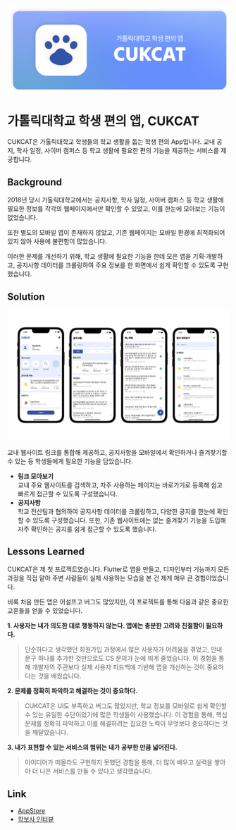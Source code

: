 
![logo](https://github.com/hanmango-o/image-resource/blob/master/CUKCAT-README/logo.png?raw=true)

# 가톨릭대학교 학생 편의 앱, CUKCAT

CUKCAT은 가톨릭대학교 학생들의 학교 생활을 돕는 학생 편의 App입니다.
교내 공지, 학사 일정, 사이버 캠퍼스 등 학교 생활에 필요한 편의 기능을 제공하는 서비스를 제공합니다.

## Background

2018년 당시 가톨릭대학교에서는 공지사항, 학사 일정, 사이버 캠퍼스 등 학교 생활에 필요한 정보를
각각의 웹페이지에서만 확인할 수 있었고, 이를 한눈에 모아보는 기능이 없었습니다.

또한 별도의 모바일 앱이 존재하지 않았고, 기존 웹페이지는 모바일 환경에 최적화되어 있지 않아 사용에 불편함이 많았습니다.

이러한 문제를 개선하기 위해, 학교 생활에 필요한 기능을 한데 모은 앱을 기획·개발하고,
공지사항 데이터를 크롤링하여 주요 정보를 한 화면에서 쉽게 확인할 수 있도록 구현했습니다.

## Solution

![app_ui](https://github.com/hanmango-o/image-resource/blob/master/CUKCAT-README/app_ui.png?raw=true)

교내 웹사이트 링크를 통합해 제공하고, 공지사항을 모바일에서 확인하거나 즐겨찾기할 수 있는 등 학생들에게 필요한 기능을 담았습니다.

- **링크 모아보기**  
  교내 주요 웹사이트를 검색하고, 자주 사용하는 페이지는 바로가기로 등록해 쉽고 빠르게 접근할 수 있도록 구성했습니다.
- **공지사항**  
  학교 전산팀과 협의하여 공지사항 데이터를 크롤링하고, 다양한 공지를 한눈에 확인할 수 있도록 구성했습니다. 또한, 기존 웹사이트에는 없는 즐겨찾기 기능을 도입해 자주 확인하는 공지를 쉽게 접근할 수 있도록 했습니다.


## Lessons Learned
CUKCAT은 제 첫 프로젝트였습니다. Flutter로 앱을 만들고, 디자인부터 기능까지 모든 과정을 직접 맡아 주변 사람들이 실제 사용하는 모습을 본 건 제게 매우 큰 경험이었습니다.

비록 처음 만든 앱은 어설프고 버그도 많았지만, 이 프로젝트를 통해 다음과 같은 중요한 교훈들을 얻을 수 있었습니다.

**1. 사용자는 내가 의도한 대로 행동하지 않는다. 앱에는 충분한 고려와 친절함이 필요하다.**
> 단순하다고 생각했던 회원가입 과정에서 많은 사용자가 어려움을 겪었고, 안내 문구 하나를 추가한 것만으로도 CS 문의가 눈에 띄게 줄었습니다. 이 경험을 통해 개발자의 주관보다 실제 사용자 피드백에 기반해 앱을 개선하는 것이 중요하다는 것을 배웠습니다.

**2. 문제를 정확히 파악하고 해결하는 것이 중요하다.**
> CUKCAT은 UI도 부족하고 버그도 많았지만, 학교 정보를 모바일로 쉽게 확인할 수 있는 유일한 수단이었기에 많은 학생들이 사용했습니다. 이 경험을 통해, 핵심 문제를 정확히 파악하고 이를 해결하려는 집요한 노력이 무엇보다 중요하다는 것을 깨달았습니다.

**3. 내가 표현할 수 있는 서비스의 범위는 내가 공부한 만큼 넓어진다.**
> 아이디어가 떠올라도 구현하지 못했던 경험을 통해, 더 많이 배우고 실력을 쌓아야 더 나은 서비스를 만들 수 있다고 생각했습니다.


## Link
- [AppStore](https://apps.apple.com/kr/app/cukcat/id1213814363)
- [학보사 인터뷰](http://www.cukjournal.com/news/articleView.html?idxno=3787)